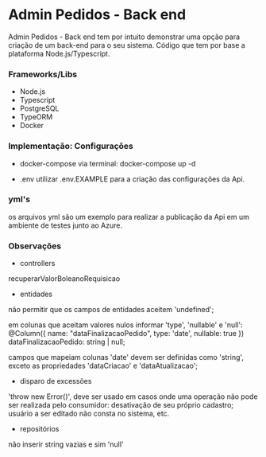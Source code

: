 
# Admin Pedidos - Back end
Admin Pedidos - Back end tem por intuito demonstrar uma opção para criação de um back-end para o seu sistema. Código que tem por base a plataforma Node.js/Typescript.
 

### Frameworks/Libs
- Node.js
- Typescript
- PostgreSQL
- TypeORM
- Docker


### Implementação: Configurações
- docker-compose
via terminal: docker-compose up -d

- .env
utilizar .env.EXAMPLE para a criação das configurações da Api.

### yml's

os arquivos yml são um exemplo para realizar a publicação da Api em um ambiente de testes junto ao Azure.

### Observações

- controllers

recuperarValorBoleanoRequisicao

- entidades

não permitir que os campos de entidades aceitem 'undefined';

em colunas que aceitam valores nulos informar 'type', 'nullable' e 'null':
@Column({ name: "dataFinalizacaoPedido", type: 'date', nullable: true })
dataFinalizacaoPedido: string | null;

campos que mapeiam colunas 'date' devem ser definidas como 'string', exceto as propriedades
'dataCriacao' e 'dataAtualizacao';


- disparo de excessões

'throw new Error()', deve ser usado em casos onde uma operação não pode ser realizada pelo consumidor:
    desativação de seu próprio cadastro; 
    usuário a ser editado não consta no sistema, etc.


- repositórios

não inserir string vazias e sim 'null'
